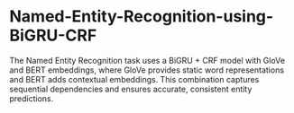 # Named-Entity-Recognition-using-BiGRU-CRF
The Named Entity Recognition task uses a BiGRU + CRF model with GloVe and BERT embeddings, where GloVe provides static word representations and BERT adds contextual embeddings. This combination captures sequential dependencies and ensures accurate, consistent entity predictions.
